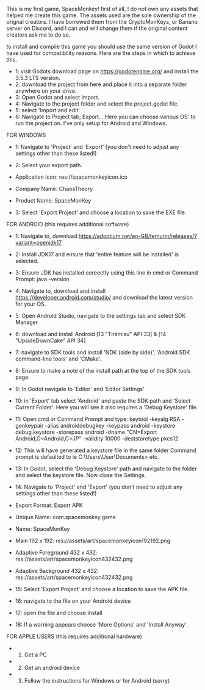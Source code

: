 This is my first game, SpaceMonkey!
first of all, I do not own any assets that helped me create this game. The assets used are the sole ownership of the orignal creators.
I have borrowed them from the CryptoMonKeys, or Banano server on Discord, and I can and will change them if the original content creators ask me to do so.

to install and compile this game you should use the same version of Godot I have used for compatibility reasons. Here are the steps in which to achieve this.

* 1: visit Godots download page on https://godotengine.org/ and install the 3.5.3 LTS version.
* 2: download the project from here and place it into a separate folder anywhere on your drive.
* 3: Open Godot and select Import.
* 4: Navigate to the project folder and select the project.godot file.
* 5: select 'Import and edit'
* 6: Navigate to Project tab, Export...
Here you can choose various OS' to run the project on. I've only setup for Android and Windows.

FOR WINDOWS
* 1: Navigate to 'Project' and 'Export'
(you don't need to adjust any settings other than these listed!)

* 2: Select your export path.
* Application Icon: res://spacemonkeyicon.ico
* Company Name: ChaosTheory
* Product Name: SpaceMonKey

* 3: Select 'Export Project' and choose a location to save the EXE file.

FOR ANDROID
(this requires additional software)
* 1: Navigate to, download https://adoptium.net/en-GB/temurin/releases/?variant=openjdk17
* 2: Install JDK17 and ensure that 'entire feature will be installed' is selected.
* 3: Ensure JDK has installed coreectly using this line in cmd or Command Prompt: java -version
* 4: Navigate to, download and install https://developer.android.com/studio/ and download the latest version for your OS.
* 5: Open Android Studio, navigate to the settings tab and select SDK Manager
* 6: download and install Android [13 "Tiramisu" API 33] & [14 "UpsideDownCake" API 34]
* 7: navigate to SDK tools and install 'NDK (side by side)', 'Android SDK command-line tools' and 'CMake'.
* 8: Ensure to make a note of the install path at the top of the SDK tools page.

* 9: In Godot navigate to 'Editor' and 'Editor Settings'
* 10: in 'Export' tab select 'Android' and paste the SDK path and 'Select Current Folder'. Here you will see it also requires a 'Debug Keystore' file.
* 11: Open cmd or Command Prompt and type: keytool -keyalg RSA -genkeypair -alias androiddebugkey -keypass android -keystore debug.keystore -storepass android -dname "CN=Export Android,O=Android,C=JP" -validity 10000 -deststoretype pkcs12
* 12: This will have generated a keystore file in the same folder Command prompt is defaulted to ie C:\Users\User\Documents> etc.
* 13: In Godot, select the 'Debug Keystore' path and navigate to the folder and select the keystore file. Now close the Settings.
* 14: Navigate to 'Project' and 'Export'
(you don't need to adjust any settings other than these listed!)

* Export Format: Export APK
* Unique Name: com.spacemonkey.game
* Name: SpaceMonKey
* Main 192 x 192: res://assets/art/spacemonkeyicon192192.png
* Adaptive Foreground 432 x 432: res://assets/art/spacemonkeyicon432432.png
* Adaptive Background 432 x 432: res://assets/art/spacemonkeyicon432432.png

* 15: Select 'Export Project' and choose a location to save the APK file.
* 16: navigate to the file on your Android device
* 17: open the file and choose Install
* 18: If a warning appears choose 'More Options' and 'Install Anyway'.

FOR APPLE USERS
(this requires additional hardware)
* 1. Get a PC
* 2. Get an android device
* 3. Follow the instructions for Windows or for Android
(sorry)
